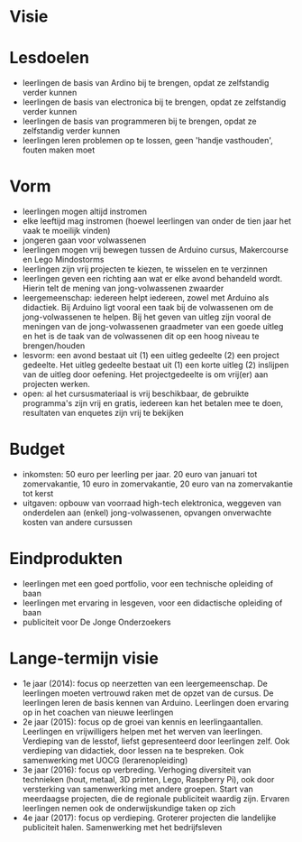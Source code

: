 # Visie

# Lesdoelen
 - leerlingen de basis van Ardino bij te brengen, opdat ze zelfstandig verder kunnen
 - leerlingen de basis van electronica bij te brengen, opdat ze zelfstandig verder kunnen
 - leerlingen de basis van programmeren bij te brengen, opdat ze zelfstandig verder kunnen
 - leerlingen leren problemen op te lossen, geen 'handje vasthouden', fouten maken moet

# Vorm
 - leerlingen mogen altijd instromen
 - elke leeftijd mag instromen (hoewel leerlingen van onder de tien jaar het vaak te moeilijk vinden)
 - jongeren gaan voor volwassenen
 - leerlingen mogen vrij bewegen tussen de Arduino cursus, Makercourse en Lego Mindostorms
 - leerlingen zijn vrij projecten te kiezen, te wisselen en te verzinnen
 - leerlingen geven een richting aan wat er elke avond behandeld wordt. Hierin telt de mening van jong-volwassenen zwaarder
 - leergemeenschap: iedereen helpt iedereen, zowel met Arduino als didactiek. Bij Arduino ligt vooral een taak bij de volwassenen om de jong-volwassenen te helpen. Bij het geven van uitleg zijn vooral de meningen van de jong-volwassenen graadmeter van een goede uitleg en het is de taak van de volwassenen dit op een hoog niveau te brengen/houden 
 - lesvorm: een avond bestaat uit (1) een uitleg gedeelte (2) een project gedeelte. Het uitleg gedeelte bestaat uit (1) een korte uitleg (2) inslijpen van de uitleg door oefening. Het projectgedeelte is om vrij(er) aan projecten werken. 
 - open: al het cursusmateriaal is vrij beschikbaar, de gebruikte programma's zijn vrij en gratis, iedereen kan het betalen mee te doen, resultaten van enquetes zijn vrij te bekijken

# Budget
 - inkomsten: 50 euro per leerling per jaar. 20 euro van januari tot zomervakantie, 10 euro in zomervakantie, 20 euro van na zomervakantie tot kerst 
 - uitgaven: opbouw van voorraad high-tech elektronica, weggeven van onderdelen aan (enkel) jong-volwassenen, opvangen onverwachte kosten van andere cursussen

# Eindprodukten
 - leerlingen met een goed portfolio, voor een technische opleiding of baan
 - leerlingen met ervaring in lesgeven, voor een didactische opleiding of baan
 - publiciteit voor De Jonge Onderzoekers

# Lange-termijn visie
 - 1e jaar (2014): focus op neerzetten van een leergemeenschap. De leerlingen moeten vertrouwd raken met de opzet van de cursus. De leerlingen leren de basis kennen van Arduino. Leerlingen doen ervaring op in het coachen van nieuwe leerlingen 
 - 2e jaar (2015): focus op de groei van kennis en leerlingaantallen. Leerlingen en vrijwilligers helpen met het werven van leerlingen. Verdieping van de lesstof, liefst gepresenteerd door leerlingen zelf. Ook verdieping van didactiek, door lessen na te bespreken. Ook samenwerking met UOCG (lerarenopleiding)
 - 3e jaar (2016): focus op verbreding. Verhoging diversiteit van technieken (hout, metaal, 3D printen, Lego, Raspberry Pi), ook door versterking van samenwerking met andere groepen. Start van meerdaagse projecten, die de regionale publiciteit waardig zijn. Ervaren leerlingen nemen ook de onderwijskundige taken op zich
 - 4e jaar (2017): focus op verdieping. Groterer projecten die landelijke publiciteit halen. Samenwerking met het bedrijfsleven